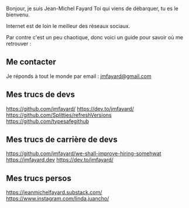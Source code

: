 
Bonjour, je suis Jean-Michel Fayard
Toi qui viens de débarquer, tu es le bienvenu.

Internet est de loin le meilleur des réseaux sociaux.

Par contre c'est un peu chaotique, donc voici un guide pour savoir où me retrouver :

## Me contacter
Je réponds à tout le monde par email  : jmfayard@gmail.com

## Mes trucs de devs
https://github.com/jmfayard/
https://dev.to/jmfayard/
https://github.com/Splitties/refreshVersions
https://github.com/typesafegithub

## Mes trucs de carrière de devs
https://github.com/jmfayard/we-shall-improve-hiring-somehwat
https://jmfayard.dev
https://dev.to/jmfayard/

## Mes trucs persos
https://jeanmichelfayard.substack.com/
https://www.instagram.com/linda.juancho/
